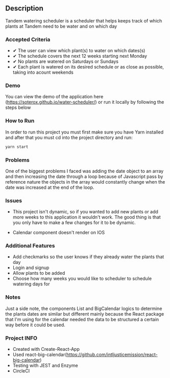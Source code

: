 ## Description

Tandem watering scheduler is a scheduler that helps keeps track of which plants at Tandem need to be water and on which day

### Accepted Criteria

- &#x2714; The user can view which plant(s) to water on which dates(s)
- &#x2714; The schedule covers the next 12 weeks starting next Monday
- &#x2714; No plants are watered on Saturdays or Sundays
- &#x2714; Each plant is watered on its desired schedule or as close as possible, taking into acount weekends

### Demo

You can view the demo of the application here (https://soterox.github.io/water-scheduler/) or run it locally by following the steps below

### How to Run

In order to run this project you must first make sure you have Yarn installed and after that you must cd into the project directory and run:

```js
yarn start
```

### Problems

One of the biggest problems I faced was adding the date object to an array and then increasing the date through a loop because of Javascript pass by reference nature the objects in the array would constantly change when the date was increased at the end of the loop.

### Issues

- This project isn't dynamic, so if you wanted to add new plants or add more weeks to this application it wouldn't work. The good thing is that you only have to make a few changes for it to be dynamic.

- Calendar component doesn't render on IOS

### Additional Features

- Add checkmarks so the user knows if they already water the plants that day
- Login and signup
- Allow plants to be added
- Choose how many weeks you would like to scheduler to schedule watering days for

### Notes

Just a side note, the components List and BigCalendar logics to determine the plants dates are similar but different mainly because the React package that I'm using for the calendar needed the data to be structured a certain way before it could be used.

### Project INFO

- Created with Create-React-App
- Used react-big-calendar(https://github.com/intljusticemission/react-big-calendar)
- Testing with JEST and Enzyme
- CircleCI

